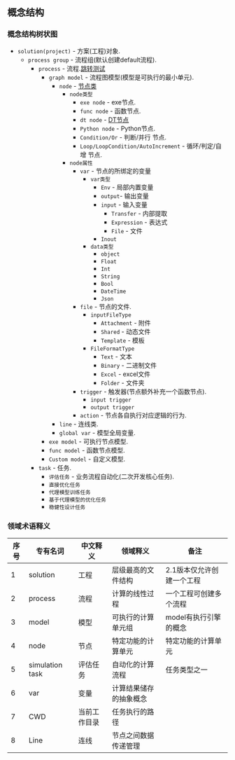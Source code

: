 ## 概念结构
### 概念结构树状图
* `solution(project)` - 方案(工程)对象.
    * `process group` - 流程组(默认创建default流程).
        * `process` - 流程.[跳转测试](#_3)
            * `graph model` - 流程图模型(模型是可执行的最小单元).
                * `node` - [节点类](http://localhost:8000/%E9%99%84%E5%BD%95/#doe)
                    * `node类型`
                        * `exe node` - exe节点.
                        * `func node` - 函数节点.
                        * `dt node` - [DT节点](http://127.0.0.1:8000/%E9%99%84%E5%BD%95/#getdoe_2)
                        * `Python node` - Python节点.
                        * `Condition/Or` - 判断/并行 节点.
                        * `Loop/LoopCondition/AutoIncrement` - 循环/判定/自增 节点.
                    * `node属性`
                        * `var` - 节点的所绑定的变量
                            * `var类型`
                                * `Env` - 局部内置变量
                                * `output`- 输出变量
                                * `input` - 输入变量
                                    * `Transfer` - 内部提取
                                    * `Expression` - 表达式
                                    * `File` - 文件
                                * `Inout`
                            * `data类型`
                                * `object`
                                * `Float`
                                * `Int`
                                * `String`
                                * `Bool`
                                * `DateTime`
                                * `Json`
                        * `file` - 节点的文件.
                            * `inputFileType`
                                * `Attachment` - 附件
                                * `Shared` - 动态文件
                                * `Template` - 模板
                            * `FileFormatType`
                                * `Text` - 文本
                                * `Binary` - 二进制文件
                                * `Excel` - excel文件
                                * `Folder` - 文件夹
                        * `trigger` - 触发器(节点额外补充一个函数节点).
                            * `input trigger`
                            * `output trigger`
                        * `action` - 节点各自执行对应逻辑的行为.
                * `line` - 连线类.
                * `global var` - 模型全局变量.
            * `exe model` - 可执行节点模型.
            * `func model` - 函数节点模型.
            * `Custom model` - 自定义模型.
        * `task` - 任务.
            * `评估任务` - 业务流程自动化(二次开发核心任务).
            * `直接优化任务`
            * `代理模型训练任务`
            * `基于代理模型的优化任务`
            * `稳健性设计任务`
  
### 领域术语释义
| 序号 | 专有名词 |中文释义|  领域释义 | 备注 |
| ------------ | ------------- | ------------ | ------------ | ------------ |
| 1 |solution|工程|层级最高的文件结构|2.1版本仅允许创建一个工程 |
| 2 |process|流程|计算的线性过程|一个工程可创建多个流程|
| 3 |model|模型|可执行的计算单元组|model有执行引擎的概念|
| 4 |node|节点|特定功能的计算单元|特定功能的计算单元 |
| 5 |simulation task|评估任务|自动化的计算流程|任务类型之一|
| 6 |var|变量|计算结果储存的抽象概念|
| 7 |CWD|当前工作目录|任务执行的路径|
| 8 |Line|连线|节点之间数据传递管理|
